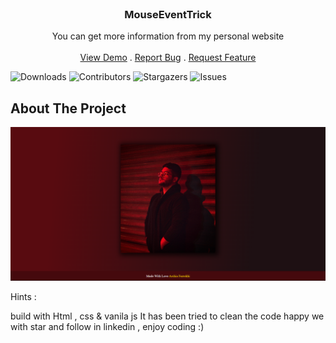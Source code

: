 <br/>

  <h3 align="center">MouseEventTrick</h3>

  <p align="center">
    You can get more information from my personal website
    <br/>
    <br/>
    <a href="https://arshiafarrokhi.github.io/WeatherSite/">View Demo</a>
    .
    <a href="https://arshiafarrokhi.github.io/WeatherSite/issues">Report Bug</a>
    .
    <a href="https://arshiafarrokhi.github.io/WeatherSite/issues">Request Feature</a>
  </p>
</p>

![Downloads](https://img.shields.io/github/downloads/arshiafarrokhi/BitCoinLivePrice/total) ![Contributors](https://img.shields.io/github/contributors/arshiafarrokhi/BitCoinLivePrice?color=dark-green) ![Stargazers](https://img.shields.io/github/stars/arshiafarrokhi/BitCoinLivePrice?style=social) ![Issues](https://img.shields.io/github/issues/arshiafarrokhi/BitCoinLivePrice) 

## About The Project

<img src="assets\img\Untitled.png" alt="about">

Hints :

build with Html , css & vanila js
It has been tried to clean the code
happy we with star and follow in linkedin , enjoy coding :)


